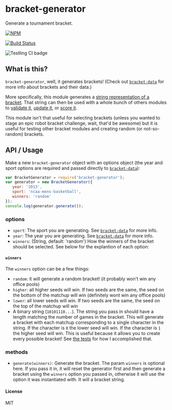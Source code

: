 bracket-generator
=================

Generate a tournament bracket.

[![NPM](https://nodei.co/npm/bracket-generator.png)](https://nodei.co/npm/bracket-generator/)

[![Build Status](https://travis-ci.org/tweetyourbracket/bracket-generator.png?branch=master)](https://travis-ci.org/tweetyourbracket/bracket-generator)

![Testling CI badge](https://ci.testling.com/tweetyourbracket/bracket-generator.png)


## What is this?
`bracket-generator`, well, it generates brackets! (Check out [`bracket-data`](https://github.com/tweetyourbracket/bracket-data) for more info about brackets and their data.)

More specifically, this module generates a [string representation of a bracket](https://gist.github.com/lukekarrys/2028007#explanation). That string can then be used with a whole bunch of others modules to [validate it](https://github.com/tweetyourbracket/bracket-validator), [update it](https://github.com/tweetyourbracket/bracket-updater), or [score it](https://github.com/tweetyourbracket/bracket-scorer).

This module isn't that useful for selecting brackets (unless you wanted to stage an epic robot bracket challenge, wait, that'd be awesome) but it is useful for testing other bracket modules and creating random (or not-so-random) brackets.

## API / Usage

Make a new `bracket-generator` object with an options object (the year and sport options are required and passed directly to [`bracket-data`](https://github.com/tweetyourbracket/bracket-data#which-sports-does-it-have)):

```js
var BracketGenerator = require('bracket-generator');
var generator = new BracketGenerator({
   year: '2013',
   sport: 'ncaa-mens-basketball',
   winners: 'random'
});
console.log(generator.generate());
```

### options

- `sport`: The sport you are generating. See [`bracket-data`](https://github.com/tweetyourbracket/bracket-data#api) for more info.
- `year`: The year you are generating. See [`bracket-data`](https://github.com/tweetyourbracket/bracket-data#api) for more info.
- `winners`: (String, default: 'random') How the winners of the bracket should be selected. See below for the explantion of each option:

#### `winners`

The `winners` option can be a few things:

- `random`: it will generate a random bracket! (it probably won't win any office pools)
- `higher`: all higher seeds will win. If two seeds are the same, the seed on the bottom of the matchup will win (definitely wont win any office pools)
- `lower`: all lower seeds will win. If two seeds are the same, the seed on the top of the matchup will win
- A binary string (`10101110...`). The string you pass in should have a length matching the number of games in the bracket. This will generate a bracket with each matchup corresponding to a single character in the string. If the character is `0` the lower seed will win. If the character is `1` the higher seed will win. This is useful because it allows you to create every possible bracket! See [the tests](https://github.com/tweetyourbracket/bracket-generator/blob/master/test/test.js#L15-L26) for how I accomplished that.

### methods

- `generate(winners)`: Generate the bracket. The param `winners` is optional here. If you pass it in, it will reset the generator first and then generate a bracket using the `winners` option you passed in, otherwise it will use the option it was instantiated with. It will a bracket string.

#### License

MIT